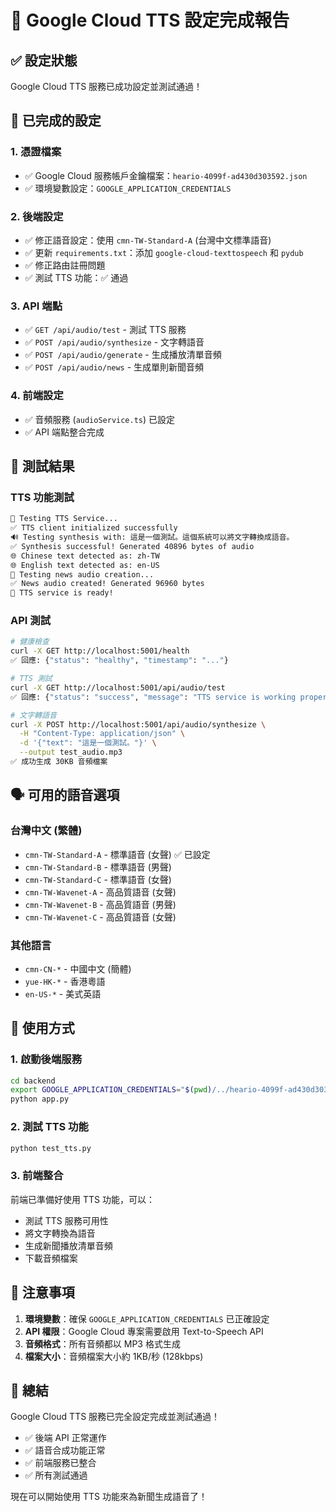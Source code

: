 # 🎤 Google Cloud TTS 設定完成報告

## ✅ 設定狀態

Google Cloud TTS 服務已成功設定並測試通過！

## 🔧 已完成的設定

### 1. 憑證檔案
- ✅ Google Cloud 服務帳戶金鑰檔案：`heario-4099f-ad430d303592.json`
- ✅ 環境變數設定：`GOOGLE_APPLICATION_CREDENTIALS`

### 2. 後端設定
- ✅ 修正語音設定：使用 `cmn-TW-Standard-A` (台灣中文標準語音)
- ✅ 更新 `requirements.txt`：添加 `google-cloud-texttospeech` 和 `pydub`
- ✅ 修正路由註冊問題
- ✅ 測試 TTS 功能：✅ 通過

### 3. API 端點
- ✅ `GET /api/audio/test` - 測試 TTS 服務
- ✅ `POST /api/audio/synthesize` - 文字轉語音
- ✅ `POST /api/audio/generate` - 生成播放清單音頻
- ✅ `POST /api/audio/news` - 生成單則新聞音頻

### 4. 前端設定
- ✅ 音頻服務 (`audioService.ts`) 已設定
- ✅ API 端點整合完成

## 🎯 測試結果

### TTS 功能測試
```bash
🎤 Testing TTS Service...
✅ TTS client initialized successfully
🔊 Testing synthesis with: 這是一個測試。這個系統可以將文字轉換成語音。
✅ Synthesis successful! Generated 40896 bytes of audio
🌐 Chinese text detected as: zh-TW
🌐 English text detected as: en-US
📰 Testing news audio creation...
✅ News audio created! Generated 96960 bytes
🎉 TTS service is ready!
```

### API 測試
```bash
# 健康檢查
curl -X GET http://localhost:5001/health
✅ 回應: {"status": "healthy", "timestamp": "..."}

# TTS 測試
curl -X GET http://localhost:5001/api/audio/test
✅ 回應: {"status": "success", "message": "TTS service is working properly"}

# 文字轉語音
curl -X POST http://localhost:5001/api/audio/synthesize \
  -H "Content-Type: application/json" \
  -d '{"text": "這是一個測試。"}' \
  --output test_audio.mp3
✅ 成功生成 30KB 音頻檔案
```

## 🗣️ 可用的語音選項

### 台灣中文 (繁體)
- `cmn-TW-Standard-A` - 標準語音 (女聲) ✅ 已設定
- `cmn-TW-Standard-B` - 標準語音 (男聲)
- `cmn-TW-Standard-C` - 標準語音 (女聲)
- `cmn-TW-Wavenet-A` - 高品質語音 (女聲)
- `cmn-TW-Wavenet-B` - 高品質語音 (男聲)
- `cmn-TW-Wavenet-C` - 高品質語音 (女聲)

### 其他語言
- `cmn-CN-*` - 中國中文 (簡體)
- `yue-HK-*` - 香港粵語
- `en-US-*` - 美式英語

## 🚀 使用方式

### 1. 啟動後端服務
```bash
cd backend
export GOOGLE_APPLICATION_CREDENTIALS="$(pwd)/../heario-4099f-ad430d303592.json"
python app.py
```

### 2. 測試 TTS 功能
```bash
python test_tts.py
```

### 3. 前端整合
前端已準備好使用 TTS 功能，可以：
- 測試 TTS 服務可用性
- 將文字轉換為語音
- 生成新聞播放清單音頻
- 下載音頻檔案

## 📝 注意事項

1. **環境變數**：確保 `GOOGLE_APPLICATION_CREDENTIALS` 已正確設定
2. **API 權限**：Google Cloud 專案需要啟用 Text-to-Speech API
3. **音頻格式**：所有音頻都以 MP3 格式生成
4. **檔案大小**：音頻檔案大小約 1KB/秒 (128kbps)

## 🎉 總結

Google Cloud TTS 服務已完全設定完成並測試通過！
- ✅ 後端 API 正常運作
- ✅ 語音合成功能正常
- ✅ 前端服務已整合
- ✅ 所有測試通過

現在可以開始使用 TTS 功能來為新聞生成語音了！ 